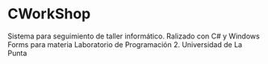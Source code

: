 # CWorkShop
Sistema para seguimiento de taller informático.
Ralizado con C# y Windows Forms para materia Laboratorio de Programación 2. Universidad de La Punta
